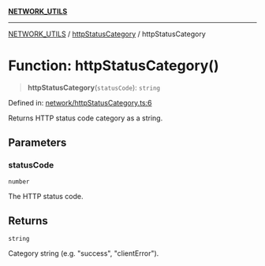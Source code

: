 [**NETWORK_UTILS**](../../README.md)

***

[NETWORK_UTILS](../../README.md) / [httpStatusCategory](../README.md) / httpStatusCategory

# Function: httpStatusCategory()

> **httpStatusCategory**(`statusCode`): `string`

Defined in: [network/httpStatusCategory.ts:6](https://github.com/dailker/everyutil/blob/26e2bb73429918cf0d08899e9efd90b82a42c92e/src/network/httpStatusCategory.ts#L6)

Returns HTTP status code category as a string.

## Parameters

### statusCode

`number`

The HTTP status code.

## Returns

`string`

Category string (e.g. "success", "clientError").

